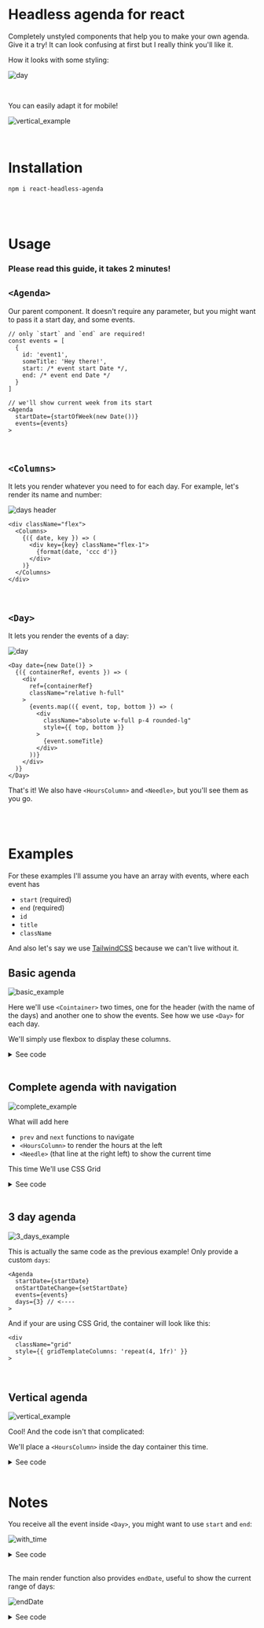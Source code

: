 # Headless agenda for react
Completely unstyled components that help you to make your own agenda. Give it a try! It can look confusing at first but I really think you'll like it.

How it looks with some styling:

![day](./assets/complete_agenda.png)

<br>

You can easily adapt it for mobile!
<br>

![vertical_example](./assets/vertical_example.gif)


<br>

# Installation

```bash
npm i react-headless-agenda
```

<br>
<br>

# Usage
### Please read this guide, it takes 2 minutes!

## `<Agenda>`
Our parent component. It doesn't require any parameter, but you might want to pass it a start day, and some events.

```tsx
// only `start` and `end` are required!
const events = [
  {
    id: 'event1',
    someTitle: 'Hey there!',
    start: /* event start Date */,
    end: /* event end Date */
  }
]

// we'll show current week from its start
<Agenda
  startDate={startOfWeek(new Date())}
  events={events}
>
```

<br>

## `<Columns>`

It lets you render whatever you need to for each day. For example, let's render its name and number:

![days header](./assets/days_header.png)

```tsx
<div className="flex">
  <Columns>
    {({ date, key }) => (
      <div key={key} className="flex-1">
        {format(date, 'ccc d')}
      </div>
    )}
  </Columns>
</div>
```

<br>

## `<Day>`

It lets you render the events of a day:

![day](./assets/day.png)

```tsx
<Day date={new Date()} >
  {({ containerRef, events }) => (
    <div
      ref={containerRef}
      className="relative h-full"
    >
      {events.map(({ event, top, bottom }) => (
        <div
          className="absolute w-full p-4 rounded-lg"
          style={{ top, bottom }}
        >
          {event.someTitle}
        </div>
      ))}
    </div>
  )}
</Day>
```

That's it! We also have `<HoursColumn>` and `<Needle>`, but you'll see them as you go.

<br>
<br>

# Examples

For these examples I'll assume you have an array with events, where each event has
  - `start` (required)
  - `end` (required)
  - `id`
  - `title`
  - `className`

And also let's say we use [TailwindCSS](https://tailwindcss.com/) because we can't live without it.


## Basic agenda

![basic_example](./assets/basic_agenda.png)

Here we'll use `<Cointainer>` two times, one for the header (with the name of the days) and another one to show the events. See how we use `<Day>` for each day.

We'll simply use flexbox to display these columns.

<details>
  <summary>See code</summary>

  <br>

  ```tsx
    import Agenda from './Agenda'
    import Columns from './Columns'
    import { format } from 'date-fns'
    import HoursColumn from './HoursColumn'
    import Day from './Day'
    import Needle from './Needle'
    import { useState } from 'react'

    const Event = ({ title, top, bottom, className }) => (
      <div
        className={`absolute w-full p-4 rounded-lg ${className}`}
        style={{ top, bottom }}
      >
        {title}
      </div>
    )

    export default function BasicAgenda() {
      return (
        <Agenda
          startDate={new Date()}
          events={events}
        >
          {() => (
            <>
              <div className="flex mb-10">
                <Columns>
                  {({ date, key }) => (
                    <div key={key} className="text-center flex-1">
                      {format(date, 'ccc d')}
                    </div>
                  )}
                </Columns>
              </div>
              <div
                className="flex gap-4"
                style={{ height: 700 }}
              >
                <Columns>
                  {({ date, key }) => (
                    <Day key={key} date={date} >
                      {({ containerRef, events }) => (
                        <div
                          ref={containerRef}
                          className="relative h-full flex-1"
                        >
                          {events.map(({ event, top, bottom }) => (
                            <Event
                              key={event.id}
                              top={top}
                              bottom={bottom}
                              {...event}
                            />
                          ))}
                        </div>
                      )}
                    </Day>
                  )}
                </Columns>
              </div>
            </>
          )}
        </Agenda>
      )
    }
  ```
</details>

<br>

## Complete agenda with navigation

![complete_example](./assets/complete_agenda.png)

What will add here
- `prev` and `next` functions to navigate
- `<HoursColumn>` to render the hours at the left
- `<Needle>` (that line at the right left) to show the current time

This time We'll use CSS Grid

<details>
  <summary>See code</summary>

  <br>

  ```tsx
    const Event = ({ title, top, bottom, className }) => (
      <div
        className={`absolute w-full p-4 rounded-lg ${className}`}
        style={{ top, bottom }}
      >
        {title}
      </div>
    )

    export default function CompleteAgenda() {

      const [startDate, setStartDate] = useState(new Date())

      return (
        <Agenda
          startDate={startDate}
          onStartDateChange={setStartDate}
          events={events}
        >
          {({ prev, next }) => (
            <>
              <div className="flex justify-center gap-x-5 items-center mb-10">
                <CaretLeft onClick={prev} />
                <h5>{format(startDate, 'MMMM')}</h5>
                <CaretRight onClick={next} />
              </div>
              <div
                className="grid gap-4"
                style={{ gridTemplateColumns: 'repeat(8, 1fr)' }}
              >
                <div />
                <Columns>
                  {({ date, key }) => (
                    <div key={key} className="text-center">
                      {format(date, 'ccc d')}
                    </div>
                  )}
                </Columns>
                <div className="text-center">
                  <HoursColumn>
                    {({ hour }) => (
                      <div key={hour} className="opacity-30 py-1">
                        {hour} hs
                      </div>
                    )}
                  </HoursColumn>
                </div>
                <Columns>
                  {({ date, key }) => (
                    <Day key={key} date={date} >
                      {({ containerRef, events }) => (
                        <div
                          ref={containerRef}
                          className="relative h-full"
                        >
                          {events.map(({ event, top, bottom }) => (
                            // @ts-ignore
                            <Event key={event.title} {...event} top={top} bottom={bottom} />
                          ))}
                          <Needle>
                            {({ top }) => (
                              <div
                                className="absolute h-1 bg-red-400 z-40 w-full"
                                style={{ top }}
                              />
                            )}
                          </Needle>
                        </div>
                      )}
                    </Day>
                  )}
                </Columns>
              </div>
            </>
          )}
        </Agenda>
      )
    }
  ```
</details>

<br>

## 3 day agenda

![3_days_example](./assets/3_days.png)

This is actually the same code as the previous example! Only provide a custom `days`:

```tsx
<Agenda
  startDate={startDate}
  onStartDateChange={setStartDate}
  events={events}
  days={3} // <----
>
```
And if your are using CSS Grid, the container will look like this:

```tsx
<div
  className="grid"
  style={{ gridTemplateColumns: 'repeat(4, 1fr)' }}
>
```

<br>

## Vertical agenda

![vertical_example](./assets/vertical_example.gif)

Cool! And the code isn't that complicated:

We'll place a `<HoursColumn>` inside the day container this time.

<details>
  <summary>See code</summary>

  <br>

  ```tsx
    const Event = ({ title, top, bottom, className }) => (
      <div
        className={`absolute w-full p-4 rounded-lg ${className}`}
        style={{ top, bottom }}
      >
        {title}
      </div>
    )

    export default function VerticalAgendaDemo() {

      return (
        <Agenda events={events} >
          {() => (
            <Columns>
              {({ date, key }) => (
                <Day key={key} date={date} >
                  {({ containerRef, events }) => (
                    <div>
                      <h4 className="mt-6 py-4">
                        {format(date, 'EEEE d')}
                      </h4>
                      <div
                        ref={containerRef}
                        className="flex gap-x-3"
                      >
                        <div>
                          <HoursColumn>
                            {({ hour }) => (
                              <div key={hour} className="opacity-30 py-1">
                                {hour} hs
                              </div>
                            )}
                          </HoursColumn>
                        </div>
                        <div className="flex-1 relative">
                          {events.map(({ event, top, bottom }) => (
                            <Event
                              key={event.id}
                              top={top}
                              bottom={bottom}
                              {...event}
                            />
                          ))}
                        </div>
                      </div>
                    </div>
                  )}
                </Day>
              )}
            </Columns>
          )}
        </Agenda>
      )
    }
  ```
</details>

<br>

# Notes

You receive all the event inside `<Day>`, you might want to use `start` and `end`:

![with_time](./assets/with_time.png)

<details>
  <summary>See code</summary>

  <br>

  ```tsx
    const Event = ({ title, top, bottom, className, start, end }) => (
      <div
        className={`absolute w-full p-4 rounded-lg ${className}`}
        style={{ top, bottom }}
      >
        {title}
        <br />
        {format(start, 'HH:mm')}
        &nbsp;-&nbsp;
        {format(end, 'HH:mm')}
      </div>
    )
  ```
</details>

<br>

The main render function also provides `endDate`, useful to show the current range of days:

![endDate](./assets/endDate.png)

<details>
  <summary>See code</summary>

  <br>

  ```tsx
    <Agenda>
      {({ prev, next, endDate }) => (
        <div className="flex justify-center gap-x-5 items-center">
          <CaretLeft onClick={prev} />
          <h5>
            {format(startDate, 'd/M')}
            &nbsp; - &nbsp;
            {format(endDate, 'd/M')}
          </h5>
          <CaretRight onClick={next} />
        </div>
      )}
    </Agenda>
  ```
</details>